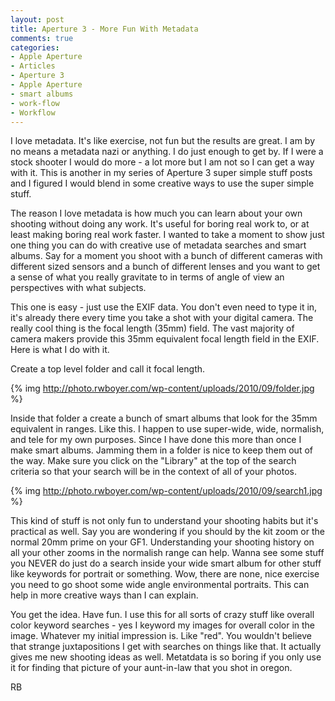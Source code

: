 ```yaml
---
layout: post
title: Aperture 3 - More Fun With Metadata
comments: true
categories:
- Apple Aperture
- Articles
- Aperture 3
- Apple Aperture
- smart albums
- work-flow
- Workflow
---
```

I love metadata. It's like exercise, not fun but the results are great. I am by no means a metadata nazi or anything. I do just enough to get by. If I were a stock shooter I would do more - a lot more but I am not so I can get a way with it. This is another in my series of Aperture 3 super simple stuff posts and I figured I would blend in some creative ways to use the super simple stuff.

The reason I love metadata is how much you can learn about your own shooting without doing any work. It's useful for boring real work to, or at least making boring real work faster. I wanted to take a moment to show just one thing you can do with creative use of metadata searches and smart albums. Say for a moment you shoot with a bunch of different cameras with different sized sensors and a bunch of different lenses and you want to get a sense of what you really gravitate to in terms of angle of view an perspectives with what subjects.

This one is easy - just use the EXIF data. You don't even need to type it in, it's already there every time you take a shot with your digital camera. The really cool thing is the focal length (35mm) field. The vast majority of camera makers provide this 35mm equivalent focal length field in the EXIF. Here is what I do with it.

Create a top level folder and call it focal length.

{% img http://photo.rwboyer.com/wp-content/uploads/2010/09/folder.jpg %}

Inside that folder a create a bunch of smart albums that look for the 35mm equivalent in ranges. Like this. I happen to use super-wide, wide, normalish, and tele for my own purposes. Since I have done this more than once I make smart albums. Jamming them in a folder is nice to keep them out of the way. Make sure you click on the "Library" at the top of the search criteria so that your search will be in the context of all of your photos.

{% img http://photo.rwboyer.com/wp-content/uploads/2010/09/search1.jpg %}

This kind of stuff is not only fun to understand your shooting habits but it's practical as well. Say you are wondering if you should by the kit zoom or the normal 20mm prime on your GF1. Understanding your shooting history on all your other zooms in the normalish range can help. Wanna see some stuff you NEVER do just do a search inside your wide smart album for other stuff like keywords for portrait or something. Wow, there are none, nice exercise you need to go shoot some wide angle environmental portraits. This can help in more creative ways than I can explain.

You get the idea. Have fun. I use this for all sorts of crazy stuff like overall color keyword searches - yes I keyword my images for overall color in the image. Whatever my initial impression is. Like "red". You wouldn't believe that strange juxtapositions I get with searches on things like that. It actually gives me new shooting ideas as well. Metatdata is so boring if you only use it for finding that picture of your aunt-in-law that you shot in oregon.

RB